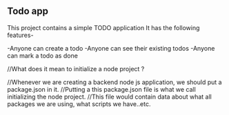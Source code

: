 ## Todo app

This project contains a simple TODO application
It has the following features-

-Anyone can create a todo
-Anyone can see their existing todos
-Anyone can mark a todo as done

//What does it mean to initialize a node project ?

//Whenever we are creating a backend node js application, we should put a package.json in it. 
//Putting a this package.json file is what we call initializing the node project. 
//This file would contain data about what all packages we are using, what scripts we have..etc.
